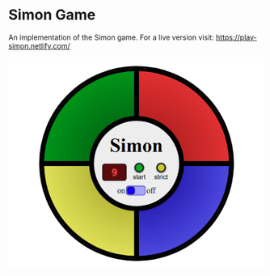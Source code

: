 # Simon Game

An implementation of the Simon game.
For a live version visit: <https://play-simon.netlify.com/>

![Simon screenshot](screenshot.png)
